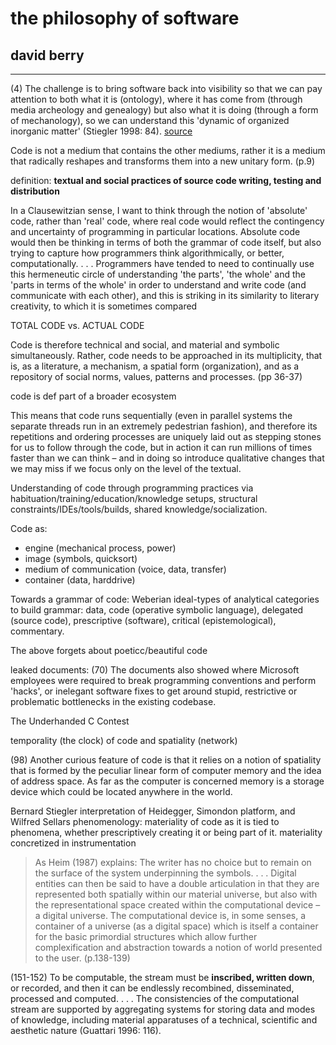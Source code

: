 # the philosophy of software

## david berry

---

(4) The challenge is to bring software back into visibility so that we can pay attention to both what it is (ontology), where it has come from (through media archeology and genealogy) but also what it is doing (through a form of mechanology), so we can understand this 'dynamic of organized inorganic matter' (Stiegler 1998: 84). [source](http://tapoc.sourceforge.net/progress/2012/06/notes_for_berry-philosophy_of_software.html)

Code is not a medium that contains the other mediums, rather it is a medium that radically reshapes and transforms them into a new unitary form. (p.9)

definition: **textual and social practices of source code writing, testing and distribution**

In a Clausewitzian sense, I want to think through the notion of 'absolute' code, rather than 'real' code, where real code would reflect the contingency and uncertainty of programming in particular locations. Absolute code would then be thinking in terms of both the grammar of code itself, but also trying to capture how programmers think algorithmically, or better, computationally. . . . Programmers have tended to need to continually use this hermeneutic circle of understanding 'the parts', 'the whole' and the 'parts in terms of the whole' in order to understand and write code (and communicate with each other), and this is striking in its similarity to literary creativity, to which it is sometimes compared

TOTAL CODE vs. ACTUAL CODE

Code is therefore technical and social, and material and symbolic simultaneously. Rather, code needs to be approached in its multiplicity, that is, as a literature, a mechanism, a spatial form (organization), and as a repository of social norms, values, patterns and processes. (pp 36-37)

code is def part of a broader ecosystem

This means that code runs sequentially (even in parallel systems the separate threads run in an extremely pedestrian fashion), and therefore its repetitions and ordering processes are uniquely laid out as stepping stones for us to follow through the code, but in action it can run millions of times faster than we can think – and in doing so introduce qualitative changes that we may miss if we focus only on the level of the textual.

Understanding of code through programming practices via habituation/training/education/knowledge setups, structural constraints/IDEs/tools/builds, shared knowledge/socialization.

Code as:

- engine (mechanical process, power)
- image (symbols, quicksort)
- medium of communication (voice, data, transfer)
- container (data, harddrive)

Towards a grammar of code: Weberian ideal-types of analytical categories to build grammar: data, code (operative symbolic language), delegated (source code), prescriptive (software), critical (epistemological), commentary.

The above forgets about poeticc/beautiful code

leaked documents: (70) The documents also showed where Microsoft employees were required to break programming conventions and perform 'hacks', or inelegant software fixes to get around stupid, restrictive or problematic bottlenecks in the existing codebase.

The Underhanded C Contest

temporality (the clock) of code and spatiality (network)

(98) Another curious feature of code is that it relies on a notion of spatiality that is formed by the peculiar linear form of computer memory and the idea of address space. As far as the computer is concerned memory is a storage device which could be located anywhere in the world.

Bernard Stiegler interpretation of Heidegger, Simondon platform, and Wilfred Sellars phenomenology: materiality of code as it is tied to phenomena, whether prescriptively creating it or being part of it. materiality concretized in instrumentation

> As Heim (1987) explains: The writer has no choice but to remain on the surface of the system underpinning the symbols. . . . Digital entities can then be said to have a double articulation in that they are represented both spatially within our material universe, but also with the representational space created within the computational device – a digital universe. The computational device is, in some senses, a container of a universe (as a digital space) which is itself a container for the basic primordial structures which allow further complexification and abstraction towards a notion of world presented to the user. (p.138-139)

(151-152) To be computable, the stream must be **inscribed, written down**, or recorded, and then it can be endlessly recombined, disseminated, processed and computed. . . . The consistencies of the computational stream are supported by aggregating systems for storing data and modes of knowledge, including material apparatuses of a technical, scientific and aesthetic nature (Guattari 1996: 116).